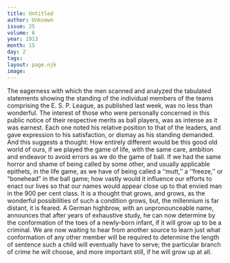 ```yaml
---
title: Untitled
author: Unknown
issue: 25
volume: 6
year: 1913
month: 15
day: 2
tags:
layout: page.njk
image:
---
```

The eagerness with which the men scanned and analyzed the tabulated statements showing the standing of the individual members of the teams comprising the E. S. P. League, as published last week, was no less than wonderful. The interest of those who were personally concerned in this public notice of their respective merits as ball players, was as intense as it was earnest. Each one noted his relative position to that of the leaders, and gave expression to his satisfaction, or dismay as his standing demanded. And this suggests a thought: How entirely different would be this good old world of ours, if we played the game of life, with the same care, ambition and endeavor to avoid errors as we do the game of ball. If we had the same horror and shame of being called by some other, and usually applicable epithets, in the life game, as we have of being called a ‘‘mutt,’’ a ‘‘freeze,’’ or “bonehead” in the ball game; how vastly would it influence our efforts to enact our lives so that our names would appear close up to that envied man in the 900 per cent class. It is a thought that grows, and grows, as the wonderful possibilities of such a condition grows, but, the millennium is far distant, it is feared.       A German highbrow, with an unpronounceable name, announces that after years of exhaustive study, he can now determine by the conformation of the toes of a newly-born infant, if it will grow up to be a criminal. We are now waiting to hear from another source to learn just what conformation of any other member will be required to determine the length of sentence such a child will eventually have to serve; the particular branch of crime he will choose, and more important still, if he will grow up at all. 




